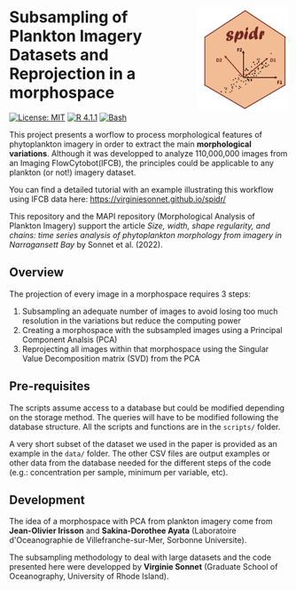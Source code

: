 <!-- README.md is generated from README.Rmd. -->

# <img src="figures/spidr_logo.png" align="right" height="185.5"/> Subsampling of Plankton Imagery Datasets and Reprojection in a morphospace 

<!-- badges: start -->

[![License: MIT](https://img.shields.io/badge/license-MIT-green.svg)](https://opensource.org/licenses/MIT) [![R 4.1.1](https://img.shields.io/badge/R-4.1.1-red.svg)](https://www.r-project.org/) [![Bash](https://img.shields.io/badge/Bash-grey.svg)](https://www.gnu.org/software/bash/)

<!-- badges: end -->

This project presents a worflow to process morphological features of phytoplankton imagery in order to extract the main **morphological variations**. Although it was developped to analyze 110,000,000 images from an Imaging FlowCytobot(IFCB), the principles could be applicable to any plankton (or not!) imagery dataset. 

You can find a detailed tutorial with an example illustrating this workflow using IFCB data here: https://virginiesonnet.github.io/spidr/

This repository and the MAPI repository (Morphological Analysis of Plankton Imagery) support the article *Size, width, shape regularity, and chains: time series analysis of phytoplankton morphology from imagery in Narragansett Bay* by Sonnet et al. (2022).

## Overview

The projection of every image in a morphospace requires 3 steps: 

1. Subsampling  an adequate number of images to avoid losing too much resolution in the variations but reduce the computing power
2. Creating a morphospace with the subsampled images using a Principal Component Analsis (PCA)
3. Reprojecting all images within that morphospace using the Singular Value Decomposition matrix (SVD) from the PCA  


## Pre-requisites 

The scripts assume access to a database but could be modified depending on the storage method. 
The queries will have to be modified following the database structure. 
All the scripts and functions are in the `scripts/` folder.

A very short subset of the dataset we used in the paper is provided as an example in the `data/` folder. The other CSV files are output examples or other data from the database needed for the different steps of the code (e.g.: concentration per sample, minimum per variable, etc). 


## Development 

The idea of a morphospace with PCA from plankton imagery come from  **Jean-Olivier Irisson** and **Sakina-Dorothee Ayata** (Laboratoire d'Oceanographie de Villefranche-sur-Mer, Sorbonne Universite). 

The subsampling methodology to deal with large datasets and the code presented here were developped by **Virginie Sonnet** (Graduate School of Oceanography, University of Rhode Island). 






